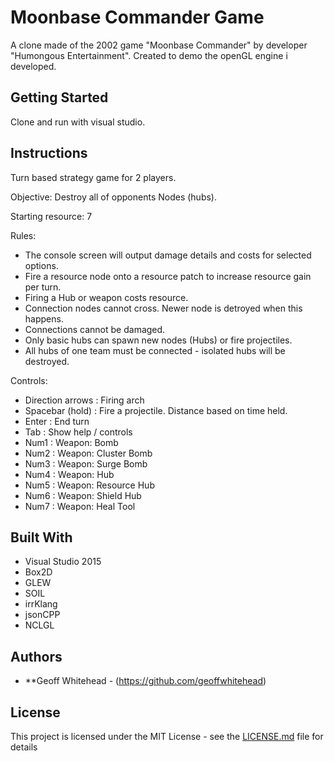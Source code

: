 # Moonbase Commander Game

A clone made of the 2002 game "Moonbase Commander" by developer "Humongous Entertainment". Created to demo the openGL engine i developed.

## Getting Started

Clone and run with visual studio.

## Instructions

Turn based strategy game for 2 players.

Objective: Destroy all of opponents Nodes (hubs).

Starting resource: 7

Rules:
* The console screen will output damage details and costs for selected options.
* Fire a resource node onto a resource patch to increase resource gain per turn.
* Firing a Hub or weapon costs resource.
* Connection nodes cannot cross. Newer node is detroyed when this happens.
* Connections cannot be damaged.
* Only basic hubs can spawn new nodes (Hubs) or fire projectiles.
* All hubs of one team must be connected - isolated hubs will be destroyed.

Controls:
* Direction arrows  : Firing arch
* Spacebar (hold)   : Fire a projectile. Distance based on time held.
* Enter             : End turn
* Tab               : Show help / controls
* Num1              : Weapon: Bomb
* Num2              : Weapon: Cluster Bomb
* Num3              : Weapon: Surge Bomb
* Num4              : Weapon: Hub
* Num5              : Weapon: Resource Hub
* Num6              : Weapon: Shield Hub
* Num7              : Weapon: Heal Tool

## Built With

* Visual Studio 2015
* Box2D
* GLEW
* SOIL
* irrKlang
* jsonCPP
* NCLGL

## Authors

* **Geoff Whitehead - (https://github.com/geoffwhitehead)

## License

This project is licensed under the MIT License - see the [LICENSE.md](./LICENSE.md) file for details
